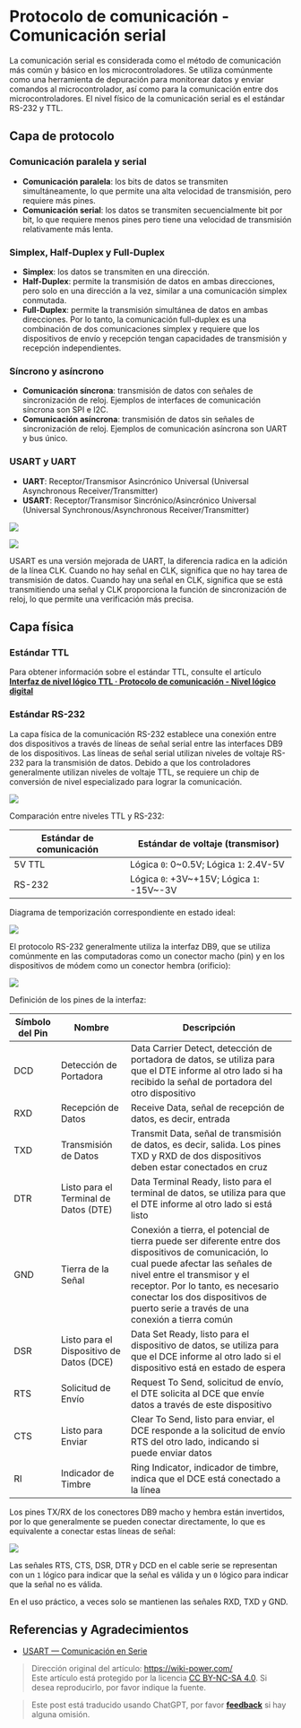 # Protocolo de comunicación - Comunicación serial

La comunicación serial es considerada como el método de comunicación más común y básico en los microcontroladores. Se utiliza comúnmente como una herramienta de depuración para monitorear datos y enviar comandos al microcontrolador, así como para la comunicación entre dos microcontroladores. El nivel físico de la comunicación serial es el estándar RS-232 y TTL.

## Capa de protocolo

### Comunicación paralela y serial

- **Comunicación paralela**: los bits de datos se transmiten simultáneamente, lo que permite una alta velocidad de transmisión, pero requiere más pines.
- **Comunicación serial**: los datos se transmiten secuencialmente bit por bit, lo que requiere menos pines pero tiene una velocidad de transmisión relativamente más lenta.

### Simplex, Half-Duplex y Full-Duplex

- **Simplex**: los datos se transmiten en una dirección.
- **Half-Duplex**: permite la transmisión de datos en ambas direcciones, pero solo en una dirección a la vez, similar a una comunicación simplex conmutada.
- **Full-Duplex**: permite la transmisión simultánea de datos en ambas direcciones. Por lo tanto, la comunicación full-duplex es una combinación de dos comunicaciones simplex y requiere que los dispositivos de envío y recepción tengan capacidades de transmisión y recepción independientes.

### Síncrono y asíncrono

- **Comunicación síncrona**: transmisión de datos con señales de sincronización de reloj. Ejemplos de interfaces de comunicación síncrona son SPI e I2C.
- **Comunicación asíncrona**: transmisión de datos sin señales de sincronización de reloj. Ejemplos de comunicación asíncrona son UART y bus único.

### USART y UART

- **UART**: Receptor/Transmisor Asincrónico Universal (Universal Asynchronous Receiver/Transmitter)
- **USART**: Receptor/Transmisor Sincrónico/Asincrónico Universal (Universal Synchronous/Asynchronous Receiver/Transmitter)

![](https://media.wiki-power.com/img/20210207095411.png)

![](https://media.wiki-power.com/img/20210207095433.png)

USART es una versión mejorada de UART, la diferencia radica en la adición de la línea CLK. Cuando no hay señal en CLK, significa que no hay tarea de transmisión de datos. Cuando hay una señal en CLK, significa que se está transmitiendo una señal y CLK proporciona la función de sincronización de reloj, lo que permite una verificación más precisa.

## Capa física

### Estándar TTL

Para obtener información sobre el estándar TTL, consulte el artículo [**Interfaz de nivel lógico TTL · Protocolo de comunicación - Nivel lógico digital**](https://wiki-power.com/%E9%80%9A%E4%BF%A1%E5%8D%8F%E8%AE%AE-%E6%95%B0%E5%AD%97%E9%80%BB%E8%BE%91%E7%94%B5%E5%B9%B3#ttl-%E7%94%B5%E5%B9%B3%E6%8E%A5%E5%8F%A3)

### Estándar RS-232

La capa física de la comunicación RS-232 establece una conexión entre dos dispositivos a través de líneas de señal serial entre las interfaces DB9 de los dispositivos. Las líneas de señal serial utilizan niveles de voltaje RS-232 para la transmisión de datos. Debido a que los controladores generalmente utilizan niveles de voltaje TTL, se requiere un chip de conversión de nivel especializado para lograr la comunicación.

![](https://media.wiki-power.com/img/20220415102310.png)

Comparación entre niveles TTL y RS-232:

| Estándar de comunicación | Estándar de voltaje (transmisor)           |
| ------------------------ | ------------------------------------------ |
| 5V TTL                   | Lógica `0`: 0~0.5V; Lógica `1`: 2.4V-5V    |
| RS-232                   | Lógica `0`: +3V~+15V; Lógica `1`: -15V~-3V |

Diagrama de temporización correspondiente en estado ideal:

![](https://media.wiki-power.com/img/20220415102914.png)

El protocolo RS-232 generalmente utiliza la interfaz DB9, que se utiliza comúnmente en las computadoras como un conector macho (pin) y en los dispositivos de módem como un conector hembra (orificio):

![](https://media.wiki-power.com/img/20220415103401.png)

Definición de los pines de la interfaz:

| **Símbolo del Pin** | **Nombre**                               | **Descripción**                                                                                                                                                                                                                                                                                      |
| ------------------- | ---------------------------------------- | ---------------------------------------------------------------------------------------------------------------------------------------------------------------------------------------------------------------------------------------------------------------------------------------------------- |
| DCD                 | Detección de Portadora                   | Data Carrier Detect, detección de portadora de datos, se utiliza para que el DTE informe al otro lado si ha recibido la señal de portadora del otro dispositivo                                                                                                                                      |
| RXD                 | Recepción de Datos                       | Receive Data, señal de recepción de datos, es decir, entrada                                                                                                                                                                                                                                         |
| TXD                 | Transmisión de Datos                     | Transmit Data, señal de transmisión de datos, es decir, salida. Los pines TXD y RXD de dos dispositivos deben estar conectados en cruz                                                                                                                                                               |
| DTR                 | Listo para el Terminal de Datos (DTE)    | Data Terminal Ready, listo para el terminal de datos, se utiliza para que el DTE informe al otro lado si está listo                                                                                                                                                                                  |
| GND                 | Tierra de la Señal                       | Conexión a tierra, el potencial de tierra puede ser diferente entre dos dispositivos de comunicación, lo cual puede afectar las señales de nivel entre el transmisor y el receptor. Por lo tanto, es necesario conectar los dos dispositivos de puerto serie a través de una conexión a tierra común |
| DSR                 | Listo para el Dispositivo de Datos (DCE) | Data Set Ready, listo para el dispositivo de datos, se utiliza para que el DCE informe al otro lado si el dispositivo está en estado de espera                                                                                                                                                       |
| RTS                 | Solicitud de Envío                       | Request To Send, solicitud de envío, el DTE solicita al DCE que envíe datos a través de este dispositivo                                                                                                                                                                                             |
| CTS                 | Listo para Enviar                        | Clear To Send, listo para enviar, el DCE responde a la solicitud de envío RTS del otro lado, indicando si puede enviar datos                                                                                                                                                                         |
| RI                  | Indicador de Timbre                      | Ring Indicator, indicador de timbre, indica que el DCE está conectado a la línea                                                                                                                                                                                                                     |

Los pines TX/RX de los conectores DB9 macho y hembra están invertidos, por lo que generalmente se pueden conectar directamente, lo que es equivalente a conectar estas líneas de señal:

![](https://media.wiki-power.com/img/20220415103901.png)

Las señales RTS, CTS, DSR, DTR y DCD en el cable serie se representan con un `1` lógico para indicar que la señal es válida y un `0` lógico para indicar que la señal no es válida.

En el uso práctico, a veces solo se mantienen las señales RXD, TXD y GND.

## Referencias y Agradecimientos

- [USART — Comunicación en Serie](https://doc.embedfire.com/mcu/stm32/f103/hal_generalzh/latest/doc/chapter20/chapter20.html)

> Dirección original del artículo: <https://wiki-power.com/>  
> Este artículo está protegido por la licencia [CC BY-NC-SA 4.0](https://creativecommons.org/licenses/by/4.0/deed.zh). Si desea reproducirlo, por favor indique la fuente.

> Este post está traducido usando ChatGPT, por favor [**feedback**](https://github.com/linyuxuanlin/Wiki_MkDocs/issues/new) si hay alguna omisión.

